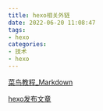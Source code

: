 ```yaml
---
title: hexo相关外链
date: 2022-06-20 11:08:47
tags:
- hexo
categories: 
- 技术
- hexo
---
```


[菜鸟教程_Markdown](https://www.runoob.com/markdown/md-tutorial.html)

[hexo发布文章](https://www.cnblogs.com/anthony-wang0228/articles/11461321.html)